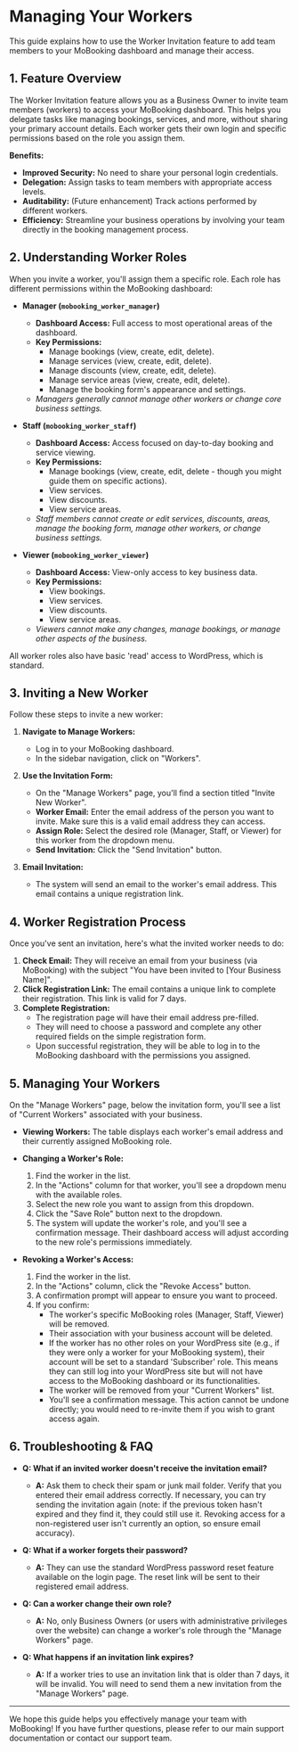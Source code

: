 # Managing Your Workers

This guide explains how to use the Worker Invitation feature to add team members to your MoBooking dashboard and manage their access.

## 1. Feature Overview

The Worker Invitation feature allows you as a Business Owner to invite team members (workers) to access your MoBooking dashboard. This helps you delegate tasks like managing bookings, services, and more, without sharing your primary account details. Each worker gets their own login and specific permissions based on the role you assign them.

**Benefits:**

*   **Improved Security:** No need to share your personal login credentials.
*   **Delegation:** Assign tasks to team members with appropriate access levels.
*   **Auditability:** (Future enhancement) Track actions performed by different workers.
*   **Efficiency:** Streamline your business operations by involving your team directly in the booking management process.

## 2. Understanding Worker Roles

When you invite a worker, you'll assign them a specific role. Each role has different permissions within the MoBooking dashboard:

*   **Manager (`mobooking_worker_manager`)**
    *   **Dashboard Access:** Full access to most operational areas of the dashboard.
    *   **Key Permissions:**
        *   Manage bookings (view, create, edit, delete).
        *   Manage services (view, create, edit, delete).
        *   Manage discounts (view, create, edit, delete).
        *   Manage service areas (view, create, edit, delete).
        *   Manage the booking form's appearance and settings.
    *   *Managers generally cannot manage other workers or change core business settings.*

*   **Staff (`mobooking_worker_staff`)**
    *   **Dashboard Access:** Access focused on day-to-day booking and service viewing.
    *   **Key Permissions:**
        *   Manage bookings (view, create, edit, delete - though you might guide them on specific actions).
        *   View services.
        *   View discounts.
        *   View service areas.
    *   *Staff members cannot create or edit services, discounts, areas, manage the booking form, manage other workers, or change business settings.*

*   **Viewer (`mobooking_worker_viewer`)**
    *   **Dashboard Access:** View-only access to key business data.
    *   **Key Permissions:**
        *   View bookings.
        *   View services.
        *   View discounts.
        *   View service areas.
    *   *Viewers cannot make any changes, manage bookings, or manage other aspects of the business.*

All worker roles also have basic 'read' access to WordPress, which is standard.

## 3. Inviting a New Worker

Follow these steps to invite a new worker:

1.  **Navigate to Manage Workers:**
    *   Log in to your MoBooking dashboard.
    *   In the sidebar navigation, click on "Workers".

2.  **Use the Invitation Form:**
    *   On the "Manage Workers" page, you'll find a section titled "Invite New Worker".
    *   **Worker Email:** Enter the email address of the person you want to invite. Make sure this is a valid email address they can access.
    *   **Assign Role:** Select the desired role (Manager, Staff, or Viewer) for this worker from the dropdown menu.
    *   **Send Invitation:** Click the "Send Invitation" button.

3.  **Email Invitation:**
    *   The system will send an email to the worker's email address. This email contains a unique registration link.

## 4. Worker Registration Process

Once you've sent an invitation, here's what the invited worker needs to do:

1.  **Check Email:** They will receive an email from your business (via MoBooking) with the subject "You have been invited to [Your Business Name]".
2.  **Click Registration Link:** The email contains a unique link to complete their registration. This link is valid for 7 days.
3.  **Complete Registration:**
    *   The registration page will have their email address pre-filled.
    *   They will need to choose a password and complete any other required fields on the simple registration form.
    *   Upon successful registration, they will be able to log in to the MoBooking dashboard with the permissions you assigned.

## 5. Managing Your Workers

On the "Manage Workers" page, below the invitation form, you'll see a list of "Current Workers" associated with your business.

*   **Viewing Workers:** The table displays each worker's email address and their currently assigned MoBooking role.

*   **Changing a Worker's Role:**
    1.  Find the worker in the list.
    2.  In the "Actions" column for that worker, you'll see a dropdown menu with the available roles.
    3.  Select the new role you want to assign from this dropdown.
    4.  Click the "Save Role" button next to the dropdown.
    5.  The system will update the worker's role, and you'll see a confirmation message. Their dashboard access will adjust according to the new role's permissions immediately.

*   **Revoking a Worker's Access:**
    1.  Find the worker in the list.
    2.  In the "Actions" column, click the "Revoke Access" button.
    3.  A confirmation prompt will appear to ensure you want to proceed.
    4.  If you confirm:
        *   The worker's specific MoBooking roles (Manager, Staff, Viewer) will be removed.
        *   Their association with your business account will be deleted.
        *   If the worker has no other roles on your WordPress site (e.g., if they were only a worker for your MoBooking system), their account will be set to a standard 'Subscriber' role. This means they can still log into your WordPress site but will not have access to the MoBooking dashboard or its functionalities.
        *   The worker will be removed from your "Current Workers" list.
        *   You'll see a confirmation message. This action cannot be undone directly; you would need to re-invite them if you wish to grant access again.

## 6. Troubleshooting & FAQ

*   **Q: What if an invited worker doesn't receive the invitation email?**
    *   **A:** Ask them to check their spam or junk mail folder. Verify that you entered their email address correctly. If necessary, you can try sending the invitation again (note: if the previous token hasn't expired and they find it, they could still use it. Revoking access for a non-registered user isn't currently an option, so ensure email accuracy).

*   **Q: What if a worker forgets their password?**
    *   **A:** They can use the standard WordPress password reset feature available on the login page. The reset link will be sent to their registered email address.

*   **Q: Can a worker change their own role?**
    *   **A:** No, only Business Owners (or users with administrative privileges over the website) can change a worker's role through the "Manage Workers" page.

*   **Q: What happens if an invitation link expires?**
    *   **A:** If a worker tries to use an invitation link that is older than 7 days, it will be invalid. You will need to send them a new invitation from the "Manage Workers" page.

---

We hope this guide helps you effectively manage your team with MoBooking!
If you have further questions, please refer to our main support documentation or contact our support team.
